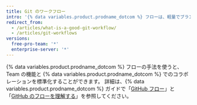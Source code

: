 ```yaml
---
title: Git のワークフロー
intro: '{% data variables.product.prodname_dotcom %} フローは、軽量でブランチベースのワークフローで、規則的にデプロイされる Team とプロジェクトをサポートしています。'
redirect_from:
  - /articles/what-is-a-good-git-workflow/
  - /articles/git-workflows
versions:
  free-pro-team: '*'
  enterprise-server: '*'
---
```


{% data variables.product.prodname_dotcom %} フローの手法を使うと、Team の機能と {% data variables.product.prodname_dotcom %} でのコラボレーションを標準化することができます。 詳細は、{% data variables.product.prodname_dotcom %} ガイドで「[GitHub フロー](/github/collaborating-with-issues-and-pull-requests/github-flow)」と「[GitHub のフローを理解する](http://guides.github.com/overviews/flow/)」を参照してください。
